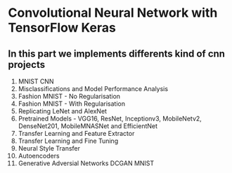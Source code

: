 # Convolutional Neural Network with TensorFlow Keras

## In this part we implements differents kind of cnn projects

1. MNIST CNN
2. Misclassifications and Model Performance Analysis
3. Fashion MNIST - No Regularisation
4. Fashion MNIST - With Regularisation
5. Replicating LeNet and AlexNet
6. Pretrained Models - VGG16, ResNet, Inceptionv3, MobileNetv2, DenseNet201, MobileMNASNet and EfficientNet
7. Transfer Learning and Feature Extractor
8. Transfer Learning and Fine Tuning
9. Neural Style Transfer
10. Autoencoders
11. Generative Adversial Networks DCGAN MNIST
